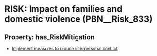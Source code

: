 # RISK: __Impact on families and domestic violence__ (PBN__Risk_833)

## Property: has_RiskMitigation

* [Implement measures to reduce interpersonal conflict](PBN__RiskMitigation_1140)

